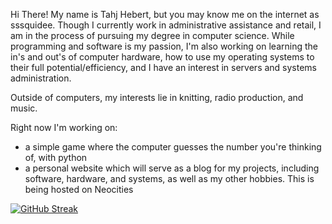 Hi There!
My name is Tahj Hebert, but you may know me on the internet as sssquidee. Though I currently work in administrative assistance and retail, I am in the process of pursuing my degree in computer science. While programming and software is my passion, I'm also working on learning the in's and out's of computer hardware, how to use my operating systems to their full potential/efficiency, and I have an interest in servers and systems administration. 

Outside of computers, my interests lie in knitting, radio production, and music.

Right now I'm working on:
- a simple game where the computer guesses the number you're thinking of, with python
- a personal website which will serve as a blog for my projects, including software, hardware, and systems, as well as my other hobbies. This is being hosted on Neocities

  
[![GitHub Streak](https://streak-stats.demolab.com?user=tahjdhebert&theme=synthwave)](https://git.io/streak-stats)

